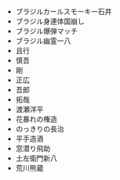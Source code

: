 - ブラジルカールスモーキー石井
- ブラジル身連体国崩し
- ブラジル爆弾マッチ
- ブラジル幽霊一八   
- 且行 
- 慎吾
- 剛
- 正広
- 吾郎
- 拓哉
- 渡瀬洋平
- 花暴れの権造
- のっきりの長治
- 平手造酒
- 窓潜り飛助
- 土左衛門新八
- 荒川熊蔵

